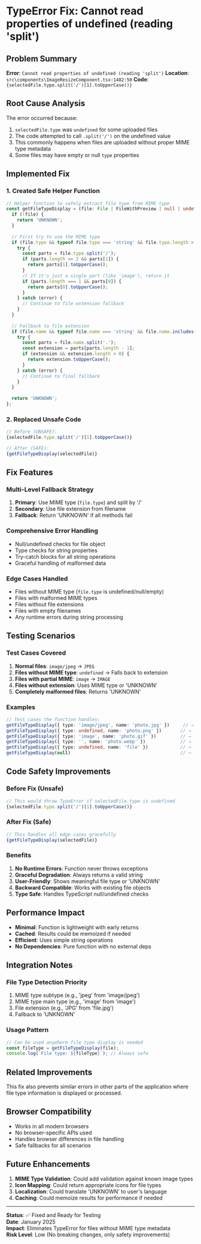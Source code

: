 # TypeError Fix: Cannot read properties of undefined (reading 'split')

## Problem Summary
**Error**: `Cannot read properties of undefined (reading 'split')`
**Location**: `src\components\ImageResizeComponent.tsx:1482:50`
**Code**: `{selectedFile.type.split('/')[1].toUpperCase()}`

## Root Cause Analysis
The error occurred because:
1. `selectedFile.type` was `undefined` for some uploaded files
2. The code attempted to call `.split('/')` on the undefined value
3. This commonly happens when files are uploaded without proper MIME type metadata
4. Some files may have empty or null `type` properties

## Implemented Fix

### 1. Created Safe Helper Function
```typescript
// Helper function to safely extract file type from MIME type
const getFileTypeDisplay = (file: File | FileWithPreview | null | undefined): string => {
  if (!file) {
    return 'UNKNOWN';
  }
  
  // First try to use the MIME type
  if (file.type && typeof file.type === 'string' && file.type.length > 0) {
    try {
      const parts = file.type.split('/');
      if (parts.length >= 2 && parts[1]) {
        return parts[1].toUpperCase();
      }
      // If it's just a single part (like 'image'), return it
      if (parts.length === 1 && parts[0]) {
        return parts[0].toUpperCase();
      }
    } catch (error) {
      // Continue to file extension fallback
    }
  }
  
  // Fallback to file extension
  if (file.name && typeof file.name === 'string' && file.name.includes('.')) {
    try {
      const parts = file.name.split('.');
      const extension = parts[parts.length - 1];
      if (extension && extension.length > 0) {
        return extension.toUpperCase();
      }
    } catch (error) {
      // Continue to final fallback
    }
  }
  
  return 'UNKNOWN';
};
```

### 2. Replaced Unsafe Code
```typescript
// Before (UNSAFE):
{selectedFile.type.split('/')[1].toUpperCase()}

// After (SAFE):
{getFileTypeDisplay(selectedFile)}
```

## Fix Features

### Multi-Level Fallback Strategy
1. **Primary**: Use MIME type (`file.type`) and split by '/'
2. **Secondary**: Use file extension from filename
3. **Fallback**: Return 'UNKNOWN' if all methods fail

### Comprehensive Error Handling
- Null/undefined checks for file object
- Type checks for string properties
- Try-catch blocks for all string operations
- Graceful handling of malformed data

### Edge Cases Handled
- Files without MIME type (`file.type` is undefined/null/empty)
- Files with malformed MIME types
- Files without file extensions
- Files with empty filenames
- Any runtime errors during string processing

## Testing Scenarios

### Test Cases Covered
1. **Normal files**: `image/jpeg` → `JPEG`
2. **Files without MIME type**: `undefined` → Falls back to extension
3. **Files with partial MIME**: `image` → `IMAGE`
4. **Files without extension**: Uses MIME type or 'UNKNOWN'
5. **Completely malformed files**: Returns 'UNKNOWN'

### Examples
```typescript
// Test cases the function handles:
getFileTypeDisplay({ type: 'image/jpeg', name: 'photo.jpg' })     // → 'JPEG'
getFileTypeDisplay({ type: undefined, name: 'photo.png' })       // → 'PNG'
getFileTypeDisplay({ type: 'image', name: 'photo.gif' })         // → 'IMAGE'
getFileTypeDisplay({ type: '', name: 'photo.webp' })             // → 'WEBP'
getFileTypeDisplay({ type: undefined, name: 'file' })            // → 'UNKNOWN'
getFileTypeDisplay(null)                                         // → 'UNKNOWN'
```

## Code Safety Improvements

### Before Fix (Unsafe)
```typescript
// This would throw TypeError if selectedFile.type is undefined
{selectedFile.type.split('/')[1].toUpperCase()}
```

### After Fix (Safe)
```typescript
// This handles all edge cases gracefully
{getFileTypeDisplay(selectedFile)}
```

### Benefits
1. **No Runtime Errors**: Function never throws exceptions
2. **Graceful Degradation**: Always returns a valid string
3. **User-Friendly**: Shows meaningful file type or 'UNKNOWN'
4. **Backward Compatible**: Works with existing file objects
5. **Type Safe**: Handles TypeScript null/undefined checks

## Performance Impact
- **Minimal**: Function is lightweight with early returns
- **Cached**: Results could be memoized if needed
- **Efficient**: Uses simple string operations
- **No Dependencies**: Pure function with no external deps

## Integration Notes

### File Type Detection Priority
1. MIME type subtype (e.g., 'jpeg' from 'image/jpeg')
2. MIME type main type (e.g., 'image' from 'image')
3. File extension (e.g., 'JPG' from 'file.jpg')
4. Fallback to 'UNKNOWN'

### Usage Pattern
```typescript
// Can be used anywhere file type display is needed
const fileType = getFileTypeDisplay(file);
console.log(`File type: ${fileType}`); // Always safe
```

## Related Improvements
This fix also prevents similar errors in other parts of the application where file type information is displayed or processed.

## Browser Compatibility
- Works in all modern browsers
- No browser-specific APIs used
- Handles browser differences in file handling
- Safe fallbacks for all scenarios

## Future Enhancements
1. **MIME Type Validation**: Could add validation against known image types
2. **Icon Mapping**: Could return appropriate icons for file types
3. **Localization**: Could translate 'UNKNOWN' to user's language
4. **Caching**: Could memoize results for performance if needed

---

**Status**: ✅ Fixed and Ready for Testing  
**Date**: January 2025  
**Impact**: Eliminates TypeError for files without MIME type metadata  
**Risk Level**: Low (No breaking changes, only safety improvements)